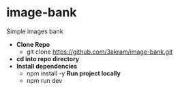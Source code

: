 # image-bank
Simple images bank

- **Clone Repo**
    - git clone https://github.com/3akram/image-bank.git
- **cd into repo directory**
- **Install dependencies**
    - npm install -y
  **Run project locally**
  	- npm run dev
  

